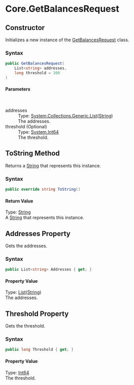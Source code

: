 # Core.GetBalancesRequest
## Constructor 
 

Initializes a new instance of the <a href="T_Iota_Lib_CSharp_Api_Core_GetBalancesRequest">GetBalancesRequest</a> class.



### Syntax


```cs
public GetBalancesRequest(
	List<string> addresses,
	long threshold = 100
)
```


#### Parameters
&nbsp;<dl><dt>addresses</dt><dd>Type: <a href="http://msdn2.microsoft.com/en-us/library/6sh2ey19" target="_blank">System.Collections.Generic.List</a>(<a href="http://msdn2.microsoft.com/en-us/library/s1wwdcbf" target="_blank">String</a>)<br />The addresses.</dd><dt>threshold (Optional)</dt><dd>Type: <a href="http://msdn2.microsoft.com/en-us/library/6yy583ek" target="_blank">System.Int64</a><br />The threshold.</dd></dl>


## ToString Method 
 

Returns a <a href="http://msdn2.microsoft.com/en-us/library/s1wwdcbf" target="_blank">String</a> that represents this instance.



### Syntax


```cs
public override string ToString()
```


#### Return Value
Type: <a href="http://msdn2.microsoft.com/en-us/library/s1wwdcbf" target="_blank">String</a><br />A <a href="http://msdn2.microsoft.com/en-us/library/s1wwdcbf" target="_blank">String</a> that represents this instance.


## Addresses Property 
 

Gets the addresses.



### Syntax


```cs
public List<string> Addresses { get; }
```


#### Property Value
Type: <a href="http://msdn2.microsoft.com/en-us/library/6sh2ey19" target="_blank">List</a>(<a href="http://msdn2.microsoft.com/en-us/library/s1wwdcbf" target="_blank">String</a>)<br />The addresses.


## Threshold Property 
 

Gets the threshold.



### Syntax


```cs
public long Threshold { get; }
```


#### Property Value
Type: <a href="http://msdn2.microsoft.com/en-us/library/6yy583ek" target="_blank">Int64</a><br />The threshold.


